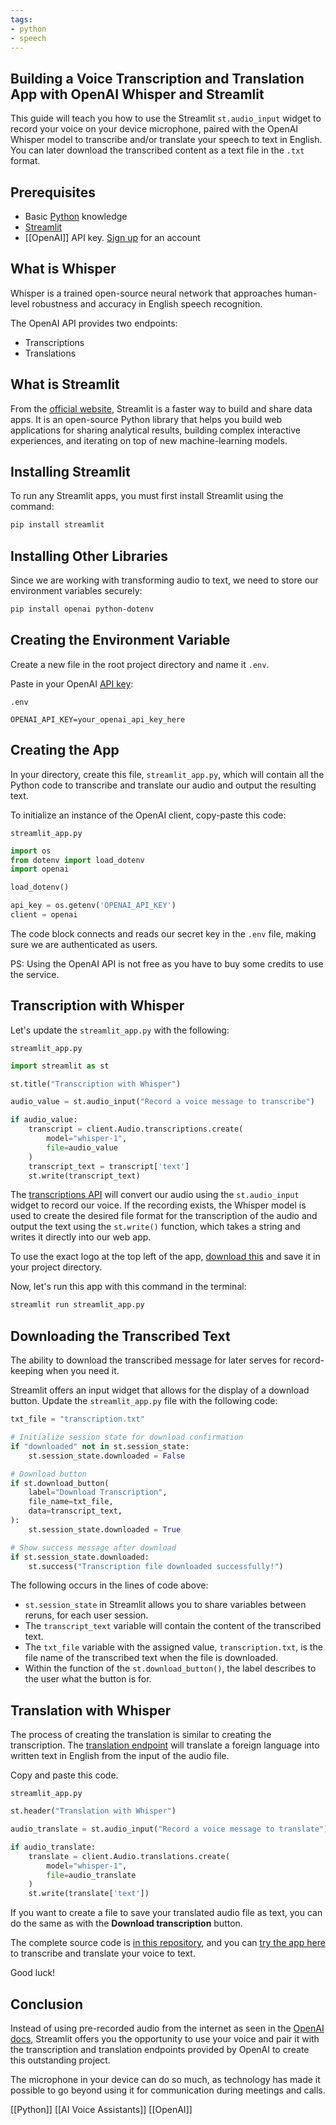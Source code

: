 ```yaml
---
tags:
- python
- speech
---
```


## **Building a Voice Transcription and Translation App with OpenAI Whisper and Streamlit**

This guide will teach you how to use the Streamlit `st.audio_input` widget to record your voice on your device microphone, paired with the OpenAI Whisper model to transcribe and/or translate your speech to text in English. You can later download the transcribed content as a text file in the `.txt` format.

## Prerequisites

- Basic [Python](https://www.python.org/downloads/) knowledge
- [Streamlit](https://docs.streamlit.io/)
- [[OpenAI]] API key. [Sign up](https://platform.openai.com/signup) for an account

## What is Whisper

Whisper is a trained open-source neural network that approaches human-level robustness and accuracy in English speech recognition.

The OpenAI API provides two endpoints:

- Transcriptions
- Translations

## What is Streamlit

From the [official website](https://streamlit.io/), Streamlit is a faster way to build and share data apps. It is an open-source Python library that helps you build web applications for sharing analytical results, building complex interactive experiences, and iterating on top of new machine-learning models.

## Installing Streamlit

To run any Streamlit apps, you must first install Streamlit using the command:

```bash
pip install streamlit
```

## Installing Other Libraries

Since we are working with transforming audio to text, we need to store our environment variables securely:

```bash
pip install openai python-dotenv
```

## Creating the Environment Variable

Create a new file in the root project directory and name it `.env`.

Paste in your OpenAI [API key](https://platform.openai.com/settings/profile?tab=api-keys):

`.env`

```plaintext
OPENAI_API_KEY=your_openai_api_key_here
```

## Creating the App

In your directory, create this file, `streamlit_app.py`, which will contain all the Python code to transcribe and translate our audio and output the resulting text.

To initialize an instance of the OpenAI client, copy-paste this code:

`streamlit_app.py`

```python
import os
from dotenv import load_dotenv
import openai

load_dotenv()

api_key = os.getenv('OPENAI_API_KEY')
client = openai
```

The code block connects and reads our secret key in the `.env` file, making sure we are authenticated as users.

PS: Using the OpenAI API is not free as you have to buy some credits to use the service.

## Transcription with Whisper

Let's update the `streamlit_app.py` with the following:

`streamlit_app.py`

```python
import streamlit as st

st.title("Transcription with Whisper")

audio_value = st.audio_input("Record a voice message to transcribe")

if audio_value:
    transcript = client.Audio.transcriptions.create(
        model="whisper-1",
        file=audio_value
    )
    transcript_text = transcript['text']
    st.write(transcript_text)
```

The [transcriptions API](https://platform.openai.com/docs/guides/speech-to-text#transcriptions) will convert our audio using the `st.audio_input` widget to record our voice. If the recording exists, the Whisper model is used to create the desired file format for the transcription of the audio and output the text using the `st.write()` function, which takes a string and writes it directly into our web app.

To use the exact logo at the top left of the app, [download this](https://github.com/Terieyenike/streamlit_audio/blob/main/logo.png) and save it in your project directory.

Now, let's run this app with this command in the terminal:

```bash
streamlit run streamlit_app.py
```

## Downloading the Transcribed Text

The ability to download the transcribed message for later serves for record-keeping when you need it.

Streamlit offers an input widget that allows for the display of a download button. Update the `streamlit_app.py` file with the following code:

```python
txt_file = "transcription.txt"

# Initialize session state for download confirmation
if "downloaded" not in st.session_state:
    st.session_state.downloaded = False

# Download button
if st.download_button(
    label="Download Transcription",
    file_name=txt_file,
    data=transcript_text,
):
    st.session_state.downloaded = True

# Show success message after download
if st.session_state.downloaded:
    st.success("Transcription file downloaded successfully!")
```

The following occurs in the lines of code above:

- `st.session_state` in Streamlit allows you to share variables between reruns, for each user session.
- The `transcript_text` variable will contain the content of the transcribed text.
- The `txt_file` variable with the assigned value, `transcription.txt`, is the file name of the transcribed text when the file is downloaded.
- Within the function of the `st.download_button()`, the label describes to the user what the button is for.

## Translation with Whisper

The process of creating the translation is similar to creating the transcription. The [translation endpoint](https://platform.openai.com/docs/guides/speech-to-text#translations) will translate a foreign language into written text in English from the input of the audio file.

Copy and paste this code.

`streamlit_app.py`

```python
st.header("Translation with Whisper")

audio_translate = st.audio_input("Record a voice message to translate")

if audio_translate:
    translate = client.Audio.translations.create(
        model="whisper-1",
        file=audio_translate
    )
    st.write(translate['text'])
```

If you want to create a file to save your translated audio file as text, you can do the same as with the **Download transcription** button.

The complete source code is [in this repository](https://github.com/Terieyenike/streamlit_audio), and you can [try the app here](https://your-voice.streamlit.app/) to transcribe and translate your voice to text.

Good luck!

## Conclusion

Instead of using pre-recorded audio from the internet as seen in the [OpenAI docs](https://platform.openai.com/docs/guides/speech-to-text), Streamlit offers you the opportunity to use your voice and pair it with the transcription and translation endpoints provided by OpenAI to create this outstanding project.

The microphone in your device can do so much, as technology has made it possible to go beyond using it for communication during meetings and calls.

[[Python]]  [[AI Voice Assistants]]  [[OpenAI]]  